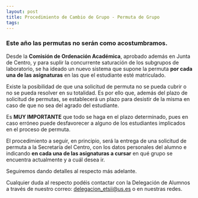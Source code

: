 ```yaml
---
layout: post
title: Procedimiento de Cambio de Grupo - Permuta de Grupo
tags: 
---
```


### Este año las permutas no serán como acostumbramos.

Desde la **Comisión de Ordenación Académica**, aprobado además en Junta de Centro, y para suplir la concurrente saturación de los subgrupos de laboratorio, se ha ideado un nuevo sistema que supone la permuta **por cada una de las asignaturas** en las que el estudiante esté matriculado. 

Existe la posibilidad de que una solicitud de permuta no se pueda cubrir o no se pueda resolver en su totalidad. Es por ello que, además del plazo de solicitud de permutas, se establecerá un plazo para desistir de la misma en caso de que no sea del agrado del estudiante.

Es **MUY IMPORTANTE** que todo se haga en el plazo determinado, pues en caso erróneo puede desfavorecer a alguno de los estudiantes implicados en el proceso de permuta.

El procedimiento a seguir, en principio, será la entrega de una solicitud de permuta a la Secretaría del Centro, con los datos personales del alumno e indicando **en cada una de las asignaturas a cursar** en qué grupo se encuentra actualmente y a cuál desea ir.


Seguiremos dando detalles al respecto más adelante.

Cualquier duda al respecto podéis contactar con la Delegación de Alumnos a través de nuestro correo: delegacion_etsii@us.es o en nuestras redes.